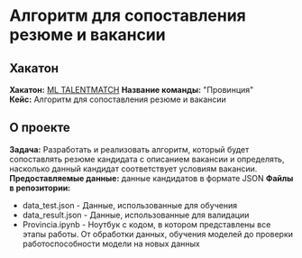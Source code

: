 # Алгоритм для сопоставления резюме и вакансии
## Хакатон
**Хакатон:** [ML TALENTMATCH]([http://test.com/](https://www.zavodit.ru/ru/calendar/event/46)https://www.zavodit.ru/ru/calendar/event/46)  
**Название команды:** "Провинция"  
**Кейс:** Алгоритм для сопоставления резюме и вакансии
## О проекте
**Задача:** Разработать и реализовать алгоритм, который будет сопоставлять резюме кандидата с описанием вакансии и определять, насколько данный кандидат соответствует условиям вакансии.   
**Предоставляемые данные:** данные кандидатов в формате JSON
**Файлы в репозитории:** 
* data_test.json - Данные, использованные для обучения
* data_result.json - Данные, использованные для валидации
* Provincia.ipynb - Ноутбук с кодом, в котором представлены все этапы работы. От обработки данных, обучения моделей до проверки работоспособности модели на новых данных

